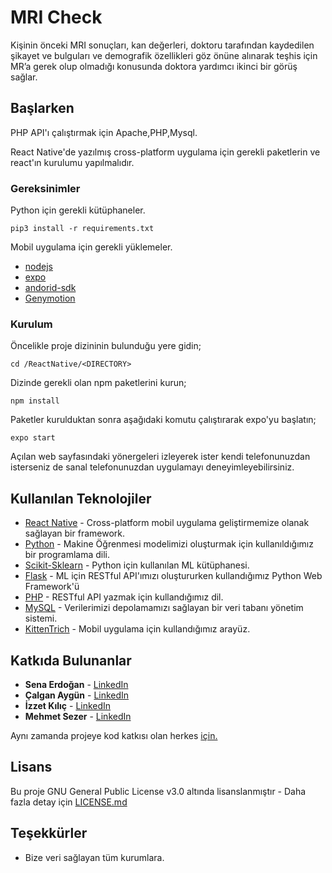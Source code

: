 # MRI Check

Kişinin önceki MRI sonuçları, kan değerleri, doktoru tarafından kaydedilen şikayet ve bulguları  ve demografik özellikleri göz önüne alınarak teşhis için MR’a gerek olup olmadığı konusunda doktora yardımcı ikinci bir görüş sağlar. 


## Başlarken

PHP API'ı çalıştırmak için Apache,PHP,Mysql. 

React Native'de yazılmış cross-platform uygulama için gerekli paketlerin ve react'ın kurulumu yapılmalıdır.


### Gereksinimler

Python için gerekli kütüphaneler.

```
pip3 install -r requirements.txt
```

Mobil uygulama için gerekli yüklemeler.

* [nodejs](https://nodejs.org/en/download/)
* [expo](https://docs.expo.io/versions/latest/get-started/installation/)
* [andorid-sdk](https://developer.android.com/studio)
* [Genymotion](https://www.genymotion.com/fun-zone/)


### Kurulum

Öncelikle proje dizininin bulunduğu yere gidin;
```
cd /ReactNative/<DIRECTORY>
```

Dizinde gerekli olan npm paketlerini kurun;
```
npm install
```

Paketler kurulduktan sonra aşağıdaki komutu çalıştırarak expo'yu başlatın;
```
expo start
```

Açılan web sayfasındaki yönergeleri izleyerek ister kendi telefonunuzdan isterseniz de sanal telefonunuzdan uygulamayı deneyimleyebilirsiniz.

## Kullanılan Teknolojiler

* [React Native](https://facebook.github.io/react-native/) - Cross-platform mobil uygulama geliştirmemize olanak sağlayan bir framework.
* [Python](https://www.python.org/) - Makine Öğrenmesi modelimizi oluşturmak için kullanıldığımız bir programlama dili.
* [Scikit-Sklearn](https://scikit-learn.org/stable/) - Python için kullanılan ML kütüphanesi.
* [Flask](https://www.palletsprojects.com/p/flask/) - ML için RESTful API'ımızı oluştururken kullandığımız Python Web Framework'ü
* [PHP](https://www.php.net/) - RESTful API yazmak için kullandığımız dil.
* [MySQL](https://rometools.github.io/rome/) - Verilerimizi depolamamızı sağlayan bir veri tabanı yönetim sistemi.
* [KittenTrich](https://github.com/akveo/kittenTricks) - Mobil uygulama için kullandığımız arayüz.


## Katkıda Bulunanlar

* **Sena Erdoğan** - [LinkedIn](https://www.linkedin.com/in/saadet-sena-erdo%C4%9Fan-84bb86173/)
* **Çalgan Aygün** - [LinkedIn](https://www.linkedin.com/in/calganaygun/)
* **İzzet Kılıç** -  [LinkedIn](https://www.linkedin.com/in/izzetkilic/)
* **Mehmet Sezer** - [LinkedIn](https://www.linkedin.com/in/mehmetsezerr/)

Aynı zamanda projeye kod katkısı olan herkes [için.](https://github.com/mhmtszr/HCTP180-MRI-Check/graphs/contributors)


## Lisans

Bu proje GNU General Public License v3.0 altında lisanslanmıştır  - Daha fazla detay için [LICENSE.md](LICENSE)


## Teşekkürler

* Bize veri sağlayan tüm kurumlara.


